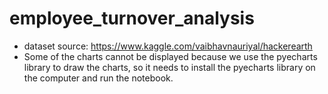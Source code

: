 # employee_turnover_analysis
- dataset source: https://www.kaggle.com/vaibhavnauriyal/hackerearth
- Some of the charts cannot be displayed because we use the pyecharts library to draw the charts, so it needs to install the pyecharts library on the computer and run the notebook.
